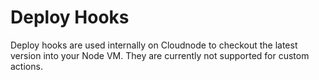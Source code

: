 # Deploy Hooks

Deploy hooks are used internally on Cloudnode to checkout the latest version into your Node VM. They are currently not supported for custom actions.